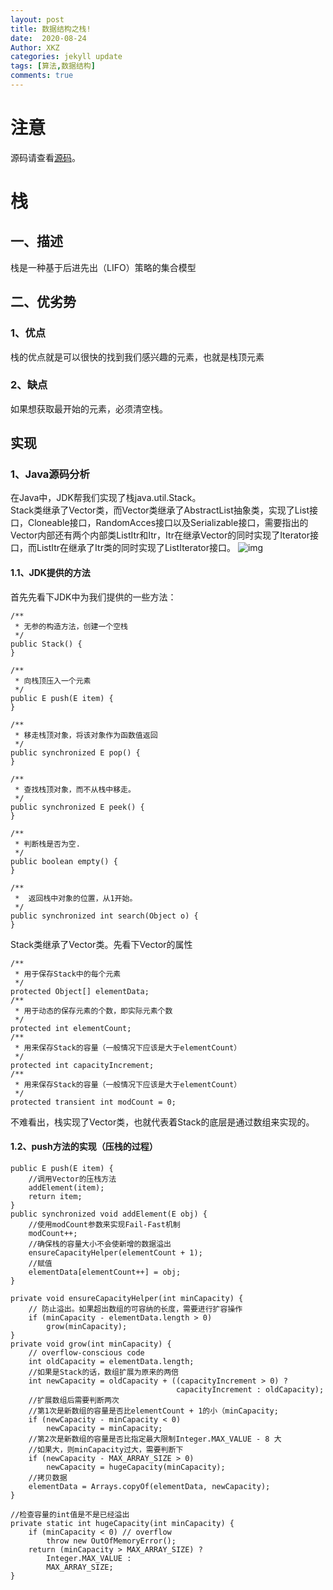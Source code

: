 ```yaml
---
layout: post
title: 数据结构之栈!
date:  2020-08-24
Author: XKZ
categories: jekyll update
tags: [算法,数据结构]
comments: true
---
```

# 注意
源码请查看[源码](https://github.com/xukaizhong188/leetcode "源码")。
# 栈
## 一、描述
栈是一种基于后进先出（LIFO）策略的集合模型
## 二、优劣势
### 1、优点
栈的优点就是可以很快的找到我们感兴趣的元素，也就是栈顶元素
### 2、缺点
如果想获取最开始的元素，必须清空栈。
## 实现
### 1、Java源码分析

在Java中，JDK帮我们实现了栈java.util.Stack。     
Stack类继承了Vector类，而Vector类继承了AbstractList抽象类，实现了List接口，Cloneable接口，RandomAcces接口以及Serializable接口，需要指出的Vector内部还有两个内部类ListItr和Itr，Itr在继承Vector的同时实现了Iterator接口，而ListItr在继承了Itr类的同时实现了ListIterator接口。
![img](https://xukaizhong188.github.io/HelloProgrammer/images/2020-08-24/pic1.png)
#### 1.1、JDK提供的方法
首先先看下JDK中为我们提供的一些方法：

    /**
     * 无参的构造方法，创建一个空栈
     */
    public Stack() {
    }

    /**
     * 向栈顶压入一个元素
     */
    public E push(E item) {
    }

    /**
     * 移走栈顶对象，将该对象作为函数值返回
     */
    public synchronized E pop() {
    }

    /**
     * 查找栈顶对象，而不从栈中移走。
     */
    public synchronized E peek() {
    }

    /**
     * 判断栈是否为空.
     */
    public boolean empty() {
    }

    /**
     *  返回栈中对象的位置，从1开始。
     */
    public synchronized int search(Object o) {
    }

Stack类继承了Vector类。先看下Vector的属性

    /**
     * 用于保存Stack中的每个元素
     */
    protected Object[] elementData;
    /**
     * 用于动态的保存元素的个数，即实际元素个数
     */
    protected int elementCount;
    /**
     * 用来保存Stack的容量（一般情况下应该是大于elementCount）
     */
    protected int capacityIncrement;
    /**
     * 用来保存Stack的容量（一般情况下应该是大于elementCount）
     */
    protected transient int modCount = 0;

不难看出，栈实现了Vector类，也就代表着Stack的底层是通过数组来实现的。   
#### 1.2、push方法的实现（压栈的过程）

    public E push(E item) {
        //调用Vector的压栈方法
        addElement(item);
        return item;
    }
    public synchronized void addElement(E obj) {
        //使用modCount参数来实现Fail-Fast机制
        modCount++;
        //确保栈的容量大小不会使新增的数据溢出
        ensureCapacityHelper(elementCount + 1);
        //赋值
        elementData[elementCount++] = obj;
    }
    
    private void ensureCapacityHelper(int minCapacity) {
        // 防止溢出。如果超出数组的可容纳的长度，需要进行扩容操作
        if (minCapacity - elementData.length > 0)
            grow(minCapacity);
    }
    private void grow(int minCapacity) {
        // overflow-conscious code
        int oldCapacity = elementData.length;
        //如果是Stack的话，数组扩展为原来的两倍
        int newCapacity = oldCapacity + ((capacityIncrement > 0) ?
                                         capacityIncrement : oldCapacity);
        //扩展数组后需要判断两次
        //第1次是新数组的容量是否比elementCount + 1的小（minCapacity;
        if (newCapacity - minCapacity < 0)
            newCapacity = minCapacity;
        //第2次是新数组的容量是否比指定最大限制Integer.MAX_VALUE - 8 大
        //如果大，则minCapacity过大，需要判断下
        if (newCapacity - MAX_ARRAY_SIZE > 0)
            newCapacity = hugeCapacity(minCapacity);
        //拷贝数据
        elementData = Arrays.copyOf(elementData, newCapacity);
    }

    //检查容量的int值是不是已经溢出 
    private static int hugeCapacity(int minCapacity) {
        if (minCapacity < 0) // overflow
            throw new OutOfMemoryError();
        return (minCapacity > MAX_ARRAY_SIZE) ?
            Integer.MAX_VALUE :
            MAX_ARRAY_SIZE;
    }